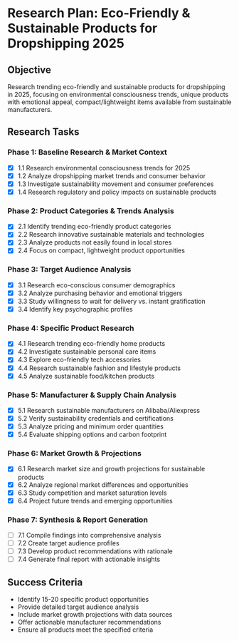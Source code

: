 # Research Plan: Eco-Friendly & Sustainable Products for Dropshipping 2025

## Objective
Research trending eco-friendly and sustainable products for dropshipping in 2025, focusing on environmental consciousness trends, unique products with emotional appeal, compact/lightweight items available from sustainable manufacturers.

## Research Tasks

### Phase 1: Baseline Research & Market Context
- [x] 1.1 Research environmental consciousness trends for 2025
- [x] 1.2 Analyze dropshipping market trends and consumer behavior
- [x] 1.3 Investigate sustainability movement and consumer preferences
- [x] 1.4 Research regulatory and policy impacts on sustainable products

### Phase 2: Product Categories & Trends Analysis
- [x] 2.1 Identify trending eco-friendly product categories
- [x] 2.2 Research innovative sustainable materials and technologies
- [x] 2.3 Analyze products not easily found in local stores
- [x] 2.4 Focus on compact, lightweight product opportunities

### Phase 3: Target Audience Analysis
- [x] 3.1 Research eco-conscious consumer demographics
- [x] 3.2 Analyze purchasing behavior and emotional triggers
- [x] 3.3 Study willingness to wait for delivery vs. instant gratification
- [x] 3.4 Identify key psychographic profiles

### Phase 4: Specific Product Research
- [x] 4.1 Research trending eco-friendly home products
- [x] 4.2 Investigate sustainable personal care items
- [x] 4.3 Explore eco-friendly tech accessories
- [x] 4.4 Research sustainable fashion and lifestyle products
- [x] 4.5 Analyze sustainable food/kitchen products

### Phase 5: Manufacturer & Supply Chain Analysis
- [x] 5.1 Research sustainable manufacturers on Alibaba/Aliexpress
- [x] 5.2 Verify sustainability credentials and certifications
- [x] 5.3 Analyze pricing and minimum order quantities
- [x] 5.4 Evaluate shipping options and carbon footprint

### Phase 6: Market Growth & Projections
- [x] 6.1 Research market size and growth projections for sustainable products
- [x] 6.2 Analyze regional market differences and opportunities
- [x] 6.3 Study competition and market saturation levels
- [x] 6.4 Project future trends and emerging opportunities

### Phase 7: Synthesis & Report Generation
- [ ] 7.1 Compile findings into comprehensive analysis
- [ ] 7.2 Create target audience profiles
- [ ] 7.3 Develop product recommendations with rationale
- [ ] 7.4 Generate final report with actionable insights

## Success Criteria
- Identify 15-20 specific product opportunities
- Provide detailed target audience analysis
- Include market growth projections with data sources
- Offer actionable manufacturer recommendations
- Ensure all products meet the specified criteria